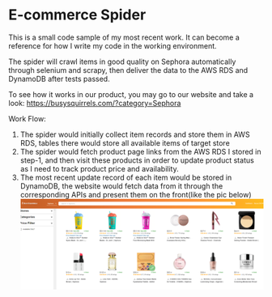 # E-commerce Spider

This is a small code sample of my most recent work. It can become a reference for how I write my code in the working environment.

The spider will crawl items in good quality on Sephora automatically through selenium and scrapy, then deliver the data to the AWS RDS and DynamoDB after tests passed.

To see how it works in our product, you may go to our website and take a look: https://busysquirrels.com/?category=Sephora

Work Flow:
1. The spider would initially collect item records and store them in AWS RDS, tables there would store all available items of target store
2. The spider would fetch product page links from the AWS RDS I stored in step-1, and then visit these products in order to update product status as I need to track product price and availability.
3. The most recent update record of each item would be stored in DynamoDB, the website would fetch data from it through the corresponding APIs and present them on the front(like the pic below)
![alt text](https://github.com/Azure-Whale/Wrok-Sample-1----Spider/blob/main/screen_shot.jpg)
